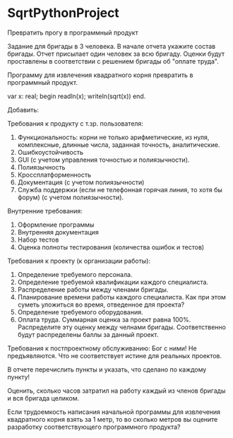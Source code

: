 # SqrtPythonProject

Превратить прогу в программный продукт

Задание для бригады в 3 человека.
В начале отчета укажите состав бригады.
Отчет присылает один человек за всю бригаду. Оценки будут проставлены в соответствии с решением бригады об "оплате труда".

Программу для извлечения квадратного корня превратить в программный продукт.

var x: real;
begin
   readln(x);
   writeln(sqrt(x))
end.

Добавить:

Требования к продукту с т.зр. пользователя:
1)    Функциональность: корни не только арифметические, из нуля, комплексные, длинные числа, заданная точность, аналитические.
2)    Ошибкоустойчивость
3)    GUI (с учетом управления точностью и полиязычности).
4)    Полиязычность
5)    Кроссплатформенность
6)    Документация (с учетом полиязычности)
7)    Служба поддержки (если не телефонная горячая линия, то хотя бы форум) (с учетом полиязычности).

Внутренние требования:
1)    Оформление программы
2)    Внутренняя документация
3)    Набор тестов
4)    Оценка полноты тестирования (количества ошибок и тестов)

Требования к проекту (к организации работы):
1)    Определение требуемого персонала.
2)    Определение требуемой квалификации каждого специалиста.
3)    Распределение работы между членами бригады.
4)    Планирование времени работы каждого специалиста. Как при этом суметь уложиться во время, отведенное для проекта?
5)    Определение требуемого оборудования.
6)    Оплата труда. Суммарная оценка за проект равна 100%. Распределите эту оценку между челнами бригады. Соответственно будут распределены баллы за данный проект.

Требования к постпроектному обслуживанию:
Бог с ними! Не  предъявляются. Что не соответствует истине для реальных проектов.

В отчете перечислить пункты и указать, что сделано по каждому пункту!

Оценить, сколько часов затратил на работу каждый из членов бригады и вся бригада целиком.

Если трудоемкость написания начальной программы для извлечения квадратного корня взять за 1 метр, то во сколько метров вы оцените разработку соответствующего программного продукта?
